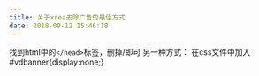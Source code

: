 ```yaml
---
title: 关于xrea去除广告的最佳方式
date: 2018-09-12 15:46:18
---
```

找到html中的```</head>```标签，删掉/即可
另一种方式：
在css文件中加入#<span>vdbanner{display:none;}

